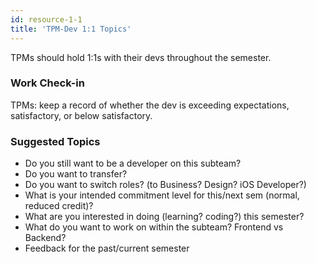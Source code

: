 ```yaml
---
id: resource-1-1
title: 'TPM-Dev 1:1 Topics'
---
```


TPMs should hold 1:1s with their devs throughout the semester.

### Work Check-in

TPMs: keep a record of whether the dev is exceeding expectations, satisfactory, or below satisfactory.

### Suggested Topics

- Do you still want to be a developer on this subteam?
- Do you want to transfer?
- Do you want to switch roles? (to Business? Design? iOS Developer?)
- What is your intended commitment level for this/next sem (normal, reduced credit)?
- What are you interested in doing (learning? coding?) this semester?
- What do you want to work on within the subteam? Frontend vs Backend?
- Feedback for the past/current semester
